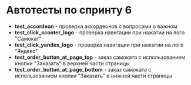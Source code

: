 # Автотесты по спринту 6

- **test_accordeon** - проверка аккордеонов с вопросами о важном
- **test_click_scooter_logo** - проверка навигации при нажатии на лого "Самокат"
- **test_click_yandex_logo** - проверка навигации при нажатии на лого "Яндекс"
- **test_order_button_at_page_top** - заказ самоката с использованием кнопки "Заказать" в верхней части страницы
- **test_order_button_at_page_bottom** - заказ самоката с использованием кнопки "Заказать" в нижней части страницы